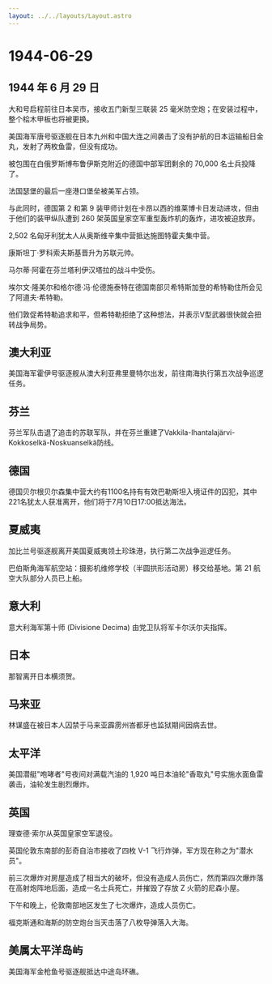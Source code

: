 ```yaml
---
layout: ../../layouts/Layout.astro
---
```


# 1944-06-29

## 1944 年 6 月 29 日

大和号启程前往日本吴市，接收五门新型三联装 25
毫米防空炮；在安装过程中，整个桧木甲板也将被更换。

美国海军唐号驱逐舰在日本九州和中国大连之间袭击了没有护航的日本运输船日金丸，发射了两枚鱼雷，但没有成功。

被包围在白俄罗斯博布鲁伊斯克附近的德国中部军团剩余的 70,000
名士兵投降了。

法国瑟堡的最后一座港口堡垒被美军占领。

与此同时，德国第 2 和第 9
装甲师计划在卡昂以西的维莱博卡日发动进攻，但由于他们的装甲纵队遭到 260
架英国皇家空军重型轰炸机的轰炸，进攻被迫放弃。

2,502 名匈牙利犹太人从奥斯维辛集中营抵达施图特霍夫集中营。

康斯坦丁·罗科索夫斯基晋升为苏联元帅。

马尔蒂·阿霍在芬兰塔利伊汉塔拉的战斗中受伤。

埃尔文·隆美尔和格尔德·冯·伦德施泰特在德国南部贝希特斯加登的希特勒住所会见了阿道夫·希特勒。

他们敦促希特勒追求和平，但希特勒拒绝了这种想法，并表示V型武器很快就会扭转战争局势。

## 澳大利亚

美国海军霍伊号驱逐舰从澳大利亚弗里曼特尔出发，前往南海执行第五次战争巡逻任务。

## 芬兰

芬兰军队击退了追击的苏联军队，并在芬兰重建了Vakkila-Ihantalajärvi-Kokkoselkä-Noskuanselkä防线。

## 德国

德国贝尔根贝尔森集中营大约有1100名持有有效巴勒斯坦入境证件的囚犯，其中221名犹太人获准离开，他们将于7月10日17:00抵达海法。

## 夏威夷

加比兰号驱逐舰离开美国夏威夷领土珍珠港，执行第二次战争巡逻任务。

巴伯斯角海军航空站：摄影机维修学校（半圆拱形活动房）移交给基地。第 21
航空大队部分人员已上船。

## 意大利

意大利海军第十师 (Divisione Decima) 由党卫队将军卡尔沃尔夫指挥。

## 日本

那智离开日本横须贺。

## 马来亚

林谋盛在被日本人囚禁于马来亚霹雳州峇都牙也监狱期间因病去世。

## 太平洋

美国潜艇"咆哮者"号夜间对满载汽油的 1,920
吨日本油轮"香取丸"号实施水面鱼雷袭击，油轮发生剧烈爆炸。

## 英国

理查德·索尔从英国皇家空军退役。

英国伦敦东南部的彭奇自治市接收了四枚 V-1
飞行炸弹，军方现在称之为"潜水员"。

前三次爆炸对房屋造成了相当大的破坏，但没有造成人员伤亡，然而第四次爆炸落在高射炮阵地后面，造成一名士兵死亡，并摧毁了存放
Z 火箭的尼森小屋。

下午和晚上，伦敦南部地区发生了七次爆炸，造成人员伤亡。

福克斯通和海斯的防空炮台当天击落了八枚导弹落入大海。

## 美属太平洋岛屿

美国海军金枪鱼号驱逐舰抵达中途岛环礁。